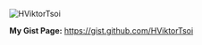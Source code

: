 ![HViktorTsoi](https://github-readme-stats.vercel.app/api?username=HViktorTsoi&count_private=true&show_icons=true&theme=dracula&hide=commits)


**My Gist Page:** https://gist.github.com/HViktorTsoi
